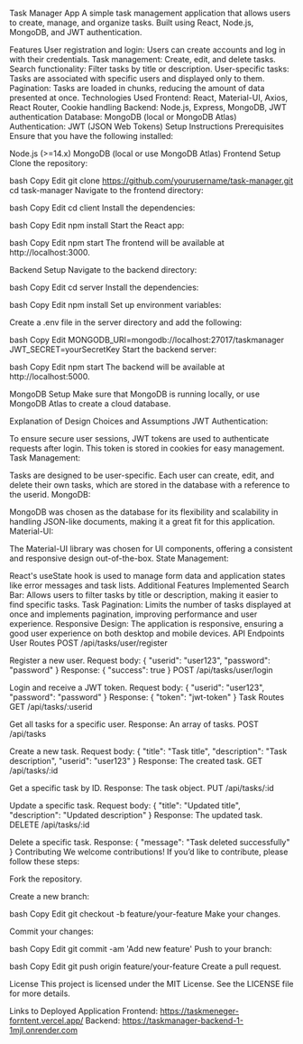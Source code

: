 Task Manager App
A simple task management application that allows users to create, manage, and organize tasks. Built using React, Node.js, MongoDB, and JWT authentication.

Features
User registration and login: Users can create accounts and log in with their credentials.
Task management: Create, edit, and delete tasks.
Search functionality: Filter tasks by title or description.
User-specific tasks: Tasks are associated with specific users and displayed only to them.
Pagination: Tasks are loaded in chunks, reducing the amount of data presented at once.
Technologies Used
Frontend: React, Material-UI, Axios, React Router, Cookie handling
Backend: Node.js, Express, MongoDB, JWT authentication
Database: MongoDB (local or MongoDB Atlas)
Authentication: JWT (JSON Web Tokens)
Setup Instructions
Prerequisites
Ensure that you have the following installed:

Node.js (>=14.x)
MongoDB (local or use MongoDB Atlas)
Frontend Setup
Clone the repository:

bash
Copy
Edit
git clone https://github.com/yourusername/task-manager.git
cd task-manager
Navigate to the frontend directory:

bash
Copy
Edit
cd client
Install the dependencies:

bash
Copy
Edit
npm install
Start the React app:

bash
Copy
Edit
npm start
The frontend will be available at http://localhost:3000.

Backend Setup
Navigate to the backend directory:

bash
Copy
Edit
cd server
Install the dependencies:

bash
Copy
Edit
npm install
Set up environment variables:

Create a .env file in the server directory and add the following:

bash
Copy
Edit
MONGODB_URI=mongodb://localhost:27017/taskmanager
JWT_SECRET=yourSecretKey
Start the backend server:

bash
Copy
Edit
npm start
The backend will be available at http://localhost:5000.

MongoDB Setup
Make sure that MongoDB is running locally, or use MongoDB Atlas to create a cloud database.

Explanation of Design Choices and Assumptions
JWT Authentication:

To ensure secure user sessions, JWT tokens are used to authenticate requests after login. This token is stored in cookies for easy management.
Task Management:

Tasks are designed to be user-specific. Each user can create, edit, and delete their own tasks, which are stored in the database with a reference to the userid.
MongoDB:

MongoDB was chosen as the database for its flexibility and scalability in handling JSON-like documents, making it a great fit for this application.
Material-UI:

The Material-UI library was chosen for UI components, offering a consistent and responsive design out-of-the-box.
State Management:

React's useState hook is used to manage form data and application states like error messages and task lists.
Additional Features Implemented
Search Bar: Allows users to filter tasks by title or description, making it easier to find specific tasks.
Task Pagination: Limits the number of tasks displayed at once and implements pagination, improving performance and user experience.
Responsive Design: The application is responsive, ensuring a good user experience on both desktop and mobile devices.
API Endpoints
User Routes
POST /api/tasks/user/register

Register a new user.
Request body: { "userid": "user123", "password": "password" }
Response: { "success": true }
POST /api/tasks/user/login

Login and receive a JWT token.
Request body: { "userid": "user123", "password": "password" }
Response: { "token": "jwt-token" }
Task Routes
GET /api/tasks/:userid

Get all tasks for a specific user.
Response: An array of tasks.
POST /api/tasks

Create a new task.
Request body: { "title": "Task title", "description": "Task description", "userid": "user123" }
Response: The created task.
GET /api/tasks/:id

Get a specific task by ID.
Response: The task object.
PUT /api/tasks/:id

Update a specific task.
Request body: { "title": "Updated title", "description": "Updated description" }
Response: The updated task.
DELETE /api/tasks/:id

Delete a specific task.
Response: { "message": "Task deleted successfully" }
Contributing
We welcome contributions! If you’d like to contribute, please follow these steps:

Fork the repository.

Create a new branch:

bash
Copy
Edit
git checkout -b feature/your-feature
Make your changes.

Commit your changes:

bash
Copy
Edit
git commit -am 'Add new feature'
Push to your branch:

bash
Copy
Edit
git push origin feature/your-feature
Create a pull request.

License
This project is licensed under the MIT License. See the LICENSE file for more details.

Links to Deployed Application
Frontend: https://taskmeneger-forntent.vercel.app/
Backend: https://taskmanager-backend-1-1mjl.onrender.com
